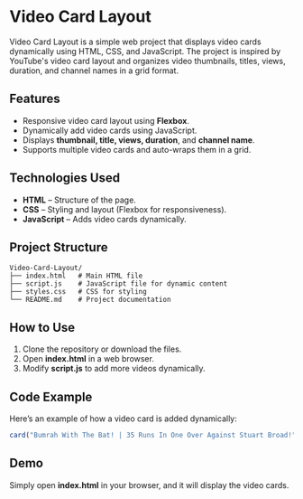 # Video Card Layout

Video Card Layout is a simple web project that displays video cards dynamically using HTML, CSS, and JavaScript. The project is inspired by YouTube's video card layout and organizes video thumbnails, titles, views, duration, and channel names in a grid format.

## Features
- Responsive video card layout using **Flexbox**.
- Dynamically add video cards using JavaScript.
- Displays **thumbnail, title, views, duration**, and **channel name**.
- Supports multiple video cards and auto-wraps them in a grid.

## Technologies Used
- **HTML** – Structure of the page.
- **CSS** – Styling and layout (Flexbox for responsiveness).
- **JavaScript** – Adds video cards dynamically.

## Project Structure
```
Video-Card-Layout/
├── index.html   # Main HTML file
├── script.js    # JavaScript file for dynamic content
├── styles.css   # CSS for styling
└── README.md    # Project documentation
```

## How to Use
1. Clone the repository or download the files.
2. Open **index.html** in a web browser.
3. Modify **script.js** to add more videos dynamically.

## Code Example
Here’s an example of how a video card is added dynamically:

```javascript
card("Bumrah With The Bat! | 35 Runs In One Over Against Stuart Broad!", "ICC", 51000000, 8, "5:00", "https://i.ytimg.com/vi/M3ygFVrfR6E/hq720.jpg");
```

## Demo
Simply open **index.html** in your browser, and it will display the video cards.

